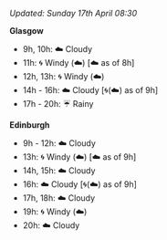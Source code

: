*Updated: Sunday 17th April 08:30*

**Glasgow**

* 9h, 10h: :cloud: Cloudy
* 11h: :cyclone: Windy (:cloud:) [:cloud: as of 8h]
* 12h, 13h: :cyclone: Windy (:cloud:)
* 14h - 16h: :cloud: Cloudy [:cyclone:(:cloud:) as of 9h]
* 17h - 20h: :umbrella: Rainy

**Edinburgh**

* 9h - 12h: :cloud: Cloudy
* 13h: :cyclone: Windy (:cloud:) [:cloud: as of 9h]
* 14h, 15h: :cloud: Cloudy
* 16h: :cloud: Cloudy [:cyclone:(:cloud:) as of 9h]
* 17h, 18h: :cloud: Cloudy
* 19h: :cyclone: Windy (:cloud:)
* 20h: :cloud: Cloudy
